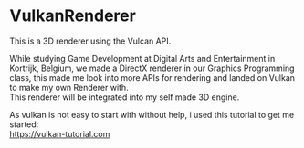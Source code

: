 # VulkanRenderer
This is a 3D renderer using the Vulcan API.  
  
While studying Game Development at Digital Arts and Entertainment in Kortrijk, Belgium, we made a DirectX renderer in our Graphics Programming class, this made me look into more APIs for rendering and landed on Vulkan to make my own Renderer with.  
This renderer will be integrated into my self made 3D engine.  


As vulkan is not easy to start with without help, i used this tutorial to get me started:  
https://vulkan-tutorial.com

